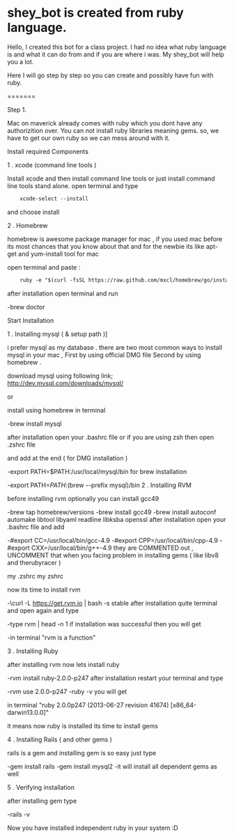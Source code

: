 shey_bot is created from ruby language.
========

Hello,
I created this bot for a class project. I had no idea what ruby language is and what it can do from and if you are where i was. My shey_bot will help you a lot. 

Here I will go step by step so you can create and possibly have fun with ruby.

=======

Step 1.

Mac on maverick already comes with ruby which you dont have any authorizition over. You can not install ruby libraries meaning gems. so, we have to get our own ruby so we can mess around with it. 

Install required Components

1 . xcode (command line tools )

Install xcode and then install command line tools or just install command line tools stand alone. open terminal and type

```html
    xcode-select --install
```

and choose install

2 . Homebrew

homebrew is awesome package manager for mac , if you used mac before its most chances that you know about that and for the newbie  its like apt-get and yum-install tool for mac

open terminal and paste :
```html
    ruby -e "$(curl -fsSL https://raw.github.com/mxcl/homebrew/go/install)"
```
after installation open terminal and run

-brew doctor

Start Installation

1 . Installing mysql ( & setup path )]

i prefer mysql as my database . there are two most common ways to install mysql in your mac ,  First by using official DMG file Second by using homebrew .

download mysql using following link;
http://dev.mysql.com/downloads/mysql/

or

install using homebrew in terminal

-brew install mysql

after installation open your .bashrc file or if you are using zsh then open .zshrc file

and  add at the end ( for DMG installation )

-export PATH=$PATH:/usr/local/mysql/bin
for brew installation

-export PATH=$PATH:$(brew --prefix mysql)/bin
2 . Installing  RVM

before installing rvm optionally you can install gcc49

-brew tap homebrew/versions
-brew install gcc49
-brew install autoconf automake libtool libyaml readline libksba openssl
after installation open your .bashrc file and add

-#export CC=/usr/local/bin/gcc-4.9
-#export CPP=/usr/local/bin/cpp-4.9
-#export CXX=/usr/local/bin/g++-4.9
they are COMMENTED out ,  UNCOMMENT that when you facing problem in installing gems ( like libv8 and therubyracer )

my .zshrc my zshrc

now its time to install rvm

-\curl -L https://get.rvm.io | bash -s stable
after installation quite terminal and open again and type

-type rvm | head -n 1
if installation was successful then you will get

-in terminal "rvm is a function"


3 . Installing Ruby

after installing rvm now lets install ruby

-rvm install ruby-2.0.0-p247
after installation restart your terminal and type

-rvm use 2.0.0-p247 
-ruby -v
you will get

in terminal "ruby 2.0.0p247 (2013-06-27 revision 41674) [x86_64-darwin13.0.0]"

it means now ruby is installed its time to install gems

4 . Installing Rails ( and other gems )

rails is a gem and installing gem is so easy just type

-gem install rails 
-gem install mysql2
-it will install all dependent gems as well

5 . Verifying installation

after installing gem type

-rails -v

Now you have installed independent ruby in your system :D
